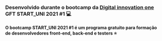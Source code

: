 ### Desenvolvido durante o bootcamp da <a href="https://digitalinnovation.one/">Digital innovation one</a> GFT START_UNI 2021 #1 :computer:
#### O bootcamp START_UNI 2021 #1 é um programa gratuito para formação de desenvolvedores front-end, back-end e testers :star:
